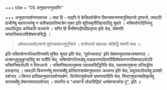 +++
title = "05 अनुष्ठानानुपपत्तिः"

+++
अनुष्ठानदर्शनाभावाच्च । तथा हि - यद्यपि ये केचिदर्वाचीना विमन्यमानमप्यनुतिष्ठन्तो दृश्यन्ते, तथाऽपि प्राचीनेषु महत्तरजनेषु न कश्चित्प्रपत्तिमात्रेण मुक्त इति श्रुतिस्मृतीतिहासादिपु श्रूयते । भक्तियोगादिभिस्तु लब्धसिद्धयः कतिकति कथ्यन्ते । सन्ति हि विभीषणद्रौपदीप्रभृतय इति चेन्न, तेषामपि सांसारिकफलविशेषमात्रसिद्धेः ।
> धर्मव्याधादयोऽप्यन्ये पूर्वाभ्यासाज्जुगुप्सिते । वर्णावरत्वे संप्राप्ताः संसिद्धिं श्रमणी यथा ॥
  
इति भक्तियोगानधिकारिणामपि मुक्तिः श्रूयत इति चेन्न; 'पूर्वाभ्यासाद्' इति तेषामप्युपासकत्वश्रवणात् । क्षत्रबन्धुमुचुकुन्दादिषु का वार्तेति चेत्, भक्तियोगाधिरूढेषु तत्प्रकरणपठितार्तिविशेषशरणागतिशब्दादयोऽपि भक्तिनिष्ठत्वेऽपि न विरुध्यन्ते । भक्तिनिष्ठत्वानुक्त्या तदभावसिद्धिरिति चेन्न, तदभावानुक्त्या तत्सिद्धेरेव प्रसङ्गात् । तथाऽपि किमनन्तेषु शास्त्रार्थेषु प्रतिशास्त्रार्थमनुष्ठातारः कथ्यन्त इति चेन्न; प्रभूतफलोपायेषु प्रायशो दर्शनात् ॥ किमत्र प्रायिकानुष्ठानदर्शनाग्रहेण, विधेरेवानुष्ठेयत्वे प्रमाणत्वादिति चेन्न, शिष्टानुष्ठानबहिष्कृतेषु शास्त्रार्थेषु तेष्वनाश्वासदर्शनात् । स्मरन्ति च "अस्वर्ग्यं लोकविद्विष्टं धर्म्यमप्याचरेन्न तु", इति ॥

